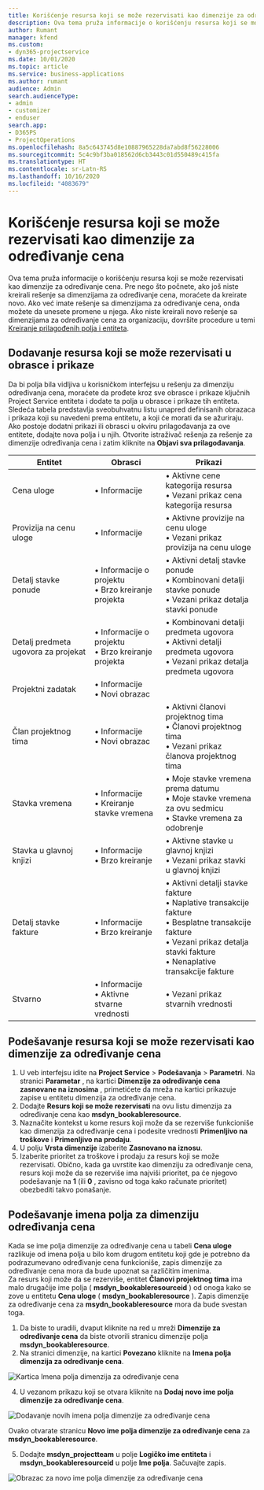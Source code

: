 ```yaml
---
title: Korišćenje resursa koji se može rezervisati kao dimenzije za određivanje cena
description: Ova tema pruža informacije o korišćenju resursa koji se može rezervisati kao dimenzije za određivanje cena.
author: Rumant
manager: kfend
ms.custom:
- dyn365-projectservice
ms.date: 10/01/2020
ms.topic: article
ms.service: business-applications
ms.author: rumant
audience: Admin
search.audienceType:
- admin
- customizer
- enduser
search.app:
- D365PS
- ProjectOperations
ms.openlocfilehash: 8a5c643745d8e10887965228da7abd8f56228006
ms.sourcegitcommit: 5c4c9bf3ba018562d6cb3443c01d550489c415fa
ms.translationtype: HT
ms.contentlocale: sr-Latn-RS
ms.lasthandoff: 10/16/2020
ms.locfileid: "4083679"
---
```

# <a name="use-bookable-resource-as-a-pricing-dimension"></a>Korišćenje resursa koji se može rezervisati kao dimenzije za određivanje cena
Ova tema pruža informacije o korišćenju resursa koji se može rezervisati kao dimenzije za određivanje cena. Pre nego što počnete, ako još niste kreirali rešenje sa dimenzijama za određivanje cena, moraćete da kreirate novo. Ako već imate rešenje sa dimenzijama za određivanje cena, onda možete da unesete promene u njega. Ako niste kreirali novo rešenje sa dimenzijama za određivanje cena za organizaciju, dovršite procedure u temi [Kreiranje prilagođenih polja i entiteta](create-custom-fields-entities.md).

## <a name="add-bookable-resource-to-forms-and-views"></a>Dodavanje resursa koji se može rezervisati u obrasce i prikaze
Da bi polja bila vidljiva u korisničkom interfejsu u rešenju za dimenziju određivanja cena, moraćete da prođete kroz sve obrasce i prikaze ključnih Project Service entiteta i dodate ta polja u obrasce i prikaze tih entiteta.
Sledeća tabela predstavlja sveobuhvatnu listu unapred definisanih obrazaca i prikaza koji su navedeni prema entitetu, a koji će morati da se ažuriraju. Ako postoje dodatni prikazi ili obrasci u okviru prilagođavanja za ove entitete, dodajte nova polja i u njih.
Otvorite istraživač rešenja za rešenje za dimenzije određivanja cena i zatim kliknite na **Objavi sva prilagođavanja**.


|   Entitet        | Obrasci   |Prikazi        |
| ------------------------------|---------------------------------|----------------------------------|
|  Cena uloge|• Informacije |• Aktivne cene kategorija resursa<br> • Vezani prikaz cena kategorija resursa|
|  Provizija na cenu uloge|• Informacije|• Aktivne provizije na cenu uloge<br>• Vezani prikaz provizija na cenu uloge|
|  Detalj stavke ponude|• Informacije o projektu<br>• Brzo kreiranje projekta|• Aktivni detalj stavke ponude<br>• Kombinovani detalji stavke ponude<br>• Vezani prikaz detalja stavki ponude|
|  Detalj predmeta ugovora za projekat|• Informacije o projektu<br>• Brzo kreiranje projekta|• Kombinovani detalji predmeta ugovora<br>• Aktivni detalji predmeta ugovora<br>• Vezani prikaz detalja predmeta ugovora|
|  Projektni zadatak|• Informacije<br>• Novi obrazac||
|  Član projektnog tima|• Informacije<br>• Novi obrazac|• Aktivni članovi projektnog tima<br>• Članovi projektnog tima<br>• Vezani prikaz članova projektnog tima|
|  Stavka vremena|• Informacije<br>• Kreiranje stavke vremena|• Moje stavke vremena prema datumu<br>• Moje stavke vremena za ovu sedmicu<br>• Stavke vremena za odobrenje|
|  Stavka u glavnoj knjizi|• Informacije<br>• Brzo kreiranje|• Aktivne stavke u glavnoj knjizi<br>• Vezani prikaz stavki u glavnoj knjizi|
|  Detalj stavke fakture|• Informacije<br>• Brzo kreiranje|• Aktivni detalji stavke fakture<br>• Naplative transakcije fakture<br>• Besplatne transakcije fakture<br>• Vezani prikaz detalja stavki fakture<br>• Nenaplative transakcije fakture|
|  Stvarno|• Informacije<br>• Aktivne stvarne vrednosti|• Vezani prikaz stvarnih vrednosti|

## <a name="set-up-bookable-resource-as-a-pricing-dimension"></a>Podešavanje resursa koji se može rezervisati kao dimenzije za određivanje cena

1. U veb interfejsu idite na **Project Service** > **Podešavanja** > **Parametri**. Na stranici **Parametar** , na kartici **Dimenzije za određivanje cena zasnovane na iznosima** , primetićete da mreža na kartici prikazuje zapise u entitetu dimenzija za određivanje cena. 
2. Dodajte **Resurs koji se može rezervisati** na ovu listu dimenzija za određivanje cena kao **msdyn_bookableresource**. 
3. Naznačite kontekst u kome resurs koji može da se rezerviše funkcioniše kao dimenzija za određivanje cena i podesite vrednosti **Primenljivo na troškove** i **Primenljivo na prodaju**.
4. U polju **Vrsta dimenzije** izaberite **Zasnovano na iznosu**. 
5. Izaberite prioritet za troškove i prodaju za resurs koji se može rezervisati. Obično, kada ga uvrstite kao dimenziju za određivanje cena, resurs koji može da se rezerviše ima najviši prioritet, pa će njegovo podešavanje na **1** (ili **0** , zavisno od toga kako računate prioritet) obezbediti takvo ponašanje.

## <a name="set-up-pricing-dimension-field-names"></a>Podešavanje imena polja za dimenziju određivanja cena

Kada se ime polja dimenzije za određivanje cena u tabeli **Cena uloge** razlikuje od imena polja u bilo kom drugom entitetu koji gde je potrebno da podrazumevano određivanje cena funkcioniše, zapis dimenzije za određivanje cena mora da bude upoznat sa različitim imenima.    
Za resurs koji može da se rezerviše, entitet **Članovi projektnog tima** ima malo drugačije ime polja ( **msdyn_bookableresourceid** ) od onoga kako se zove u entitetu **Cena uloge** ( **msdyn_bookableresource** ). Zapis dimenzije za određivanje cena za **msydn_bookableresource** mora da bude svestan toga. 
1. Da biste to uradili, dvaput kliknite na red u mreži **Dimenzije za određivanje cena** da biste otvorili stranicu dimenzije polja **msdyn_bookableresource**.
2. Na stranici dimenzije, na kartici **Povezano** kliknite na **Imena polja dimenzija za određivanje cena**.

 ![Kartica Imena polja dimenzija za određivanje cena](media/PD-fieldname.png)

4. U vezanom prikazu koji se otvara kliknite na **Dodaj novo ime polja dimenzije za određivanje cena**.

 ![Dodavanje novih imena polja dimenzije za određivanje cena](media/Add-NewPD-fieldname.png)


Ovako otvarate stranicu **Novo ime polja dimenzije za određivanje cena** za **msdyn_bookableresource**. 

5. Dodajte **msdyn_projectteam** u polje **Logičko ime entiteta** i **msdyn_bookableresourceid** u polje **Ime polja**. Sačuvajte zapis.

 ![Obrazac za novo ime polja dimenzije za određivanje cena](media/PD-fieldname-Added.png)

